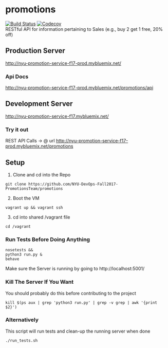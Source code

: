# promotions
[![Build Status](https://travis-ci.org/NYU-DevOps-Fall2017-PromotionsTeam/promotions.svg?branch=master)](https://travis-ci.org/NYU-DevOps-Fall2017-PromotionsTeam/promotions)
[![Codecov](https://img.shields.io/codecov/c/github/NYU-DevOps-Fall2017-PromotionsTeam/promotions.svg)](https://codecov.io/gh/NYU-DevOps-Fall2017-PromotionsTeam/promotions)  
RESTful API for information pertaining to Sales (e.g., buy 2 get 1 free, 20% off)

## Production Server  
http://nyu-promotion-service-f17-prod.mybluemix.net/

### Api Docs  
http://nyu-promotion-service-f17-prod.mybluemix.net/promotions/api

## Development Server  
http://nyu-promotion-service-f17.mybluemix.net/

### Try it out  
REST API Calls -> @ url http://nyu-promotion-service-f17-prod.mybluemix.net/promotions


## Setup 
1. Clone and cd into the Repo  
```
git clone https://github.com/NYU-DevOps-Fall2017-PromotionsTeam/promotions
```
2. Boot the VM  
```
vagrant up && vagrant ssh
```
3. cd into shared /vagrant file
```
cd /vagrant
```

### Run Tests Before Doing Anything
```
nosetests &&
python3 run.py &
behave
```
Make sure the Server is running by going to http://localhost:5001/

### Kill The Server If You Want
You should probably do this before contributing to the project
```
kill $(ps aux | grep 'python3 run.py' | grep -v grep | awk '{print $2}')
```

### Alternatively
This script will run tests and clean-up the running server when done
```
./run_tests.sh
```

